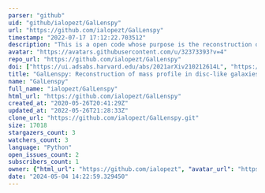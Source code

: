 ```yaml
---
parser: "github"
uid: "github/ialopezt/GalLenspy"
url: "https://github.com/ialopezt/GalLenspy"
timestamp: "2022-07-17 17:12:22.703512"
description: "This is a open code whose purpose is the reconstruction of mass profile in disc-like galaxies from the gravitational lensing effect."
avatar: "https://avatars.githubusercontent.com/u/32373393?v=4"
repo_url: "https://github.com/ialopezt/GalLenspy"
doi: ["https://ui.adsabs.harvard.edu/abs/2021arXiv210212614L", "https://ui.adsabs.harvard.edu/abs/2021ascl.soft03027L/abstract"]
title: "GalLenspy: Reconstruction of mass profile in disc-like galaxies from the gravitational lensing effect"
name: "GalLenspy"
full_name: "ialopezt/GalLenspy"
html_url: "https://github.com/ialopezt/GalLenspy"
created_at: "2020-05-26T20:41:29Z"
updated_at: "2022-05-26T21:28:33Z"
clone_url: "https://github.com/ialopezt/GalLenspy.git"
size: 17018
stargazers_count: 3
watchers_count: 3
language: "Python"
open_issues_count: 2
subscribers_count: 1
owner: {"html_url": "https://github.com/ialopezt", "avatar_url": "https://avatars.githubusercontent.com/u/32373393?v=4", "login": "ialopezt", "type": "User"}
date: "2024-05-04 14:22:59.329450"
---
```

